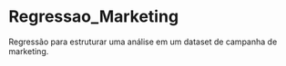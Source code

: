 # Regressao_Marketing
Regressão para estruturar uma análise em um dataset de campanha de marketing.
